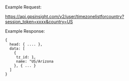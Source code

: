 Example Request:

https://api.gpsinsight.com/v2/user/timezonelistforcountry?session_token=xxxx&country=US

Example Response:

    {
      head: { .... },
      data: [
        {
         tz_id: 1,
         name: "US/Arizona
        }, { ... }
      ]
    }
